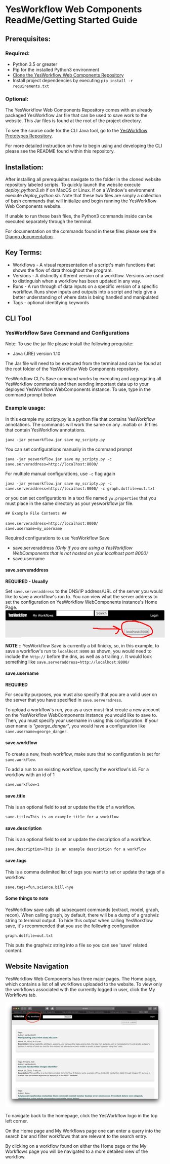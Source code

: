 # YesWorkflow Web Components ReadMe/Getting Started Guide

## Prerequisites: 
### Required:
* Python 3.5 or greater
* Pip for the installed Python3 environment
* [Clone the YesWorkflow Web Components Repository](https://github.com/aniehuser/senior-design-group10)
* Install project dependencies by executing `pip install -r requirements.txt`

### Optional:
The YesWorkflow Web Components Repository comes with an already packaged YesWorkflow Jar file that can be used to save work to the website. This Jar files is found at the root of the project directory.

To see the source code for the CLI Java tool, go to the [YesWorkflow Prototypes Repository](https://github.com/aniehuser/yw-prototypes).

For more detailed instruction on how to begin using and developing the CLI please see the README found within this repository.

## Installation:
After installing all prerequisites navigate to the folder in the cloned website repository labeled scripts. To quickly launch the website execute *deploy_python3.sh* if on MacOS or Linux. If on a Window's environment execute *deploy_python.sh*. Note that these two files are simply a collection of bash commands that will initialize and begin running the YesWorkflow Web Components website. 

If unable to run these bash files, the Python3 commands inside can be executed separately through the terminal.

For documentation on the commands found in these files please see the [Django documentation](https://docs.djangoproject.com/en/2.1/).

## Key Terms:
* Workflows - A visual representation of a script's main functions that shows the flow of data throughout the program.
* Versions - A distinctly different version of a workflow. Versions are used to distinguish when a workflow has been updated in any way.
* Runs - A run through of data inputs on a specific version of a specific workflow. Runs show inputs and outputs into a script and help give a better understanding of where data is being handled and manipulated
* Tags - optional identifying keywords

## CLI Tool
### YesWorkflow Save Command and Configurations
Note: To use the jar file please install the following prequisite:
* Java (JRE) version 1.10

The Jar file will need to be executed from the terminal and can be found at the root folder of the YesWorkflow Web Components repository.

YesWorkflow CLI's Save command works by executing and aggregating all YesWorkflow commands and then sending important data up to your deployed YesWorkflow WebComponents instance. To use, type in the command prompt below

### Example usage:
In this example my_scripty.py is a python file that contains YesWorkflow annotations. The commands will work the same on any .matlab or .R files that contain YesWorkflow annotations.

```
java -jar yesworkflow.jar save my_scripty.py
```

You can set configurations manually in the command prompt
```
java -jar yesworkflow.jar save my_scripty.py -c save.serveraddress=http://localhost:8000/
```

For multiple manual configurations, use `-c` flag again
```
java -jar yesworkflow.jar save my_scripty.py -c save.serveraddress=http://localhost:8000/ -c graph.dotfile=out.txt
```

or you can set configurations in a text file named `yw.properties` that you must place in the same directory as your yesworkflow jar file.

```
## Example File Contents ##

save.serveraddress=http://localhost:8000/
save.username=my_username
```

Required configurations to use YesWorkflow Save
+ save.serveraddress *(Only if you are using a YesWorkflow WebComponents that is not hosted on your localhost port 8000)*
+ save.username

#### save.serveraddress

**REQUIRED - Usually**

Set `save.serveraddress` to the DNS/IP address/URL of the server you would like to save a workflow's run to. 
You can view what the server address to set the configuration on YesWorkflow WebComponents instance's Home Page. 
![Image of instance's DNS](./demos/tutorials/dns.png)

**NOTE** :: YesWorkflow Save is currently a bit finicky, so, in this example, to save a workflow's run to `localhost:8000` as shown, you would need to include the `http://` before the dns, as well as a trailing `/`. It would look something like `save.serveraddress=http://localhost:8000/`

#### save.username

**REQUIRED**

For security purposes, you must also specify that you are a valid user on the server that you have specified in `save.serveradress`.

To upload a workflow's run, you as a user must first create a new account on the YesWorkflow WebComponents instance you would like to save to. Then, you must specify your username in using this configuration. If your user name is *"george_danger"*, you would have a configuration like `save.username=george_danger`.

#### save.workflow

To create a new, fresh workflow, make sure that no configuration is set for `save.workflow`.

To add a run to an existing workflow, specify the workflow's id. For a workflow with an id of 1
```
save.workflow=1 
```

#### save.title

This is an optional field to set or update the title of a workflow.
```
save.title=This is an example title for a workflow
```


#### save.description

This is an optional field to set or update the description of a workflow.
```
save.description=This is an example description for a workflow
```

#### save.tags

This is a comma delimited list of tags you want to set or update the tags of a workflow.
```
save.tags=fun,science,bill-nye
```

#### Some things to note

YesWorkflow save calls all subsequent commands (extract, model, graph, recon). When calling graph, by default, there will be a dump of a graphviz string to terminal output. To hide this output when calling YesWorkflow save, it's recommended that you use the following configuration
```
graph.dotfile=out.txt
```

This puts the graphviz string into a file so you can see 'save' related content.


## Website Navigation
YesWorkflow Web Components has three major pages. The Home page, which contains a list of all workflows uploaded to the website. To view only the workflows associated with the currently logged in user, click the My Workflows tab. 

![alt text](/demos/images/my_workflows.png "My Workflows")


To navigate back to the homepage, click the YesWorkflow logo in the top left corner.

On the Home page and My Workflows page one can enter a query into the search bar and filter workflows that are relevant to the search entry.

By clicking on a workflow found on either the Home page or the My Workflows page you will be navigated to a more detailed view of the workflow. 